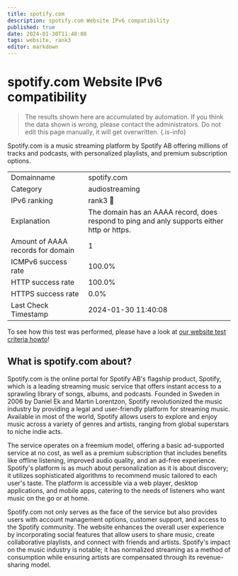 ```yaml
---
title: spotify.com
description: spotify.com Website IPv6 compatibility
published: true
date: 2024-01-30T11:40:08
tags: website, rank3
editor: markdown
---
```


# spotify.com Website IPv6 compatibility

> The results shown here are accumulated by automation. If you think the data shown is wrong, please contact the administrators. 
> Do not edit this page manually, it will get overwritten.
{.is-info}

Spotify.com is a music streaming platform by Spotify AB offering millions of tracks and podcasts, with personalized playlists, and premium subscription options.


|   |   |
| - | - |
| Domainname | spotify.com
| Category | audiostreaming |
| IPv6 ranking | rank3 :3rd_place_medal: |
| Explanation | The domain has an AAAA record, does respond to ping and anly supports either http or https. |
| Amount of AAAA records for domain | 1 |
| ICMPv6 success rate | 100.0%|
| HTTP success rate | 100.0% |
| HTTPS success rate | 0.0% |
| Last Check Timestamp | 2024-01-30 11:40:08 |

To see how this test was performed, please have a look at [our website test criteria howto](/howto/testcriteria/website)!


## What is spotify.com about?
Spotify.com is the online portal for Spotify AB's flagship product, Spotify, which is a leading streaming music service that offers instant access to a sprawling library of songs, albums, and podcasts. Founded in Sweden in 2006 by Daniel Ek and Martin Lorentzon, Spotify revolutionized the music industry by providing a legal and user-friendly platform for streaming music. Available in most of the world, Spotify allows users to explore and enjoy music across a variety of genres and artists, ranging from global superstars to niche indie acts.

The service operates on a freemium model, offering a basic ad-supported service at no cost, as well as a premium subscription that includes benefits like offline listening, improved audio quality, and an ad-free experience. Spotify's platform is as much about personalization as it is about discovery; it utilizes sophisticated algorithms to recommend music tailored to each user's taste. The platform is accessible via a web player, desktop applications, and mobile apps, catering to the needs of listeners who want music on the go or at home.

Spotify.com not only serves as the face of the service but also provides users with account management options, customer support, and access to the Spotify community. The website enhances the overall user experience by incorporating social features that allow users to share music, create collaborative playlists, and connect with friends and artists. Spotify's impact on the music industry is notable; it has normalized streaming as a method of consumption while ensuring artists are compensated through its revenue-sharing model.

